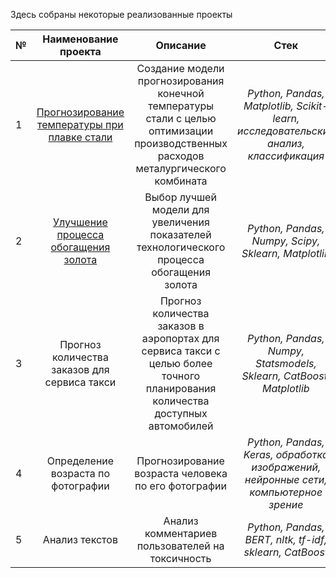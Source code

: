  Здесь собраны некоторые реализованные проекты

| № | Наименование проекта | Описание | Стек |
| :---         |     :---:      |     :---:      |          :---: |
| 1  | [Прогнозирование температуры при плавке стали](https://github.com/Dmitriy-Levin/Portfolio/tree/main/Project1) | Создание модели прогнозирования конечной температуры стали с целью оптимизации производственных расходов металургического комбината | *Python, Pandas, Matplotlib, Scikit-learn, исследовательский анализ, классификация*   |
| 2  | [Улучшение процесса обогащения золота](https://github.com/Dmitriy-Levin/Portfolio/tree/main/Project2) | Выбор лучшей модели для увеличения показателей технологического процесса обогащения золота | *Python, Pandas, Numpy, Scipy, Sklearn, Matplotlib*|
| 3  | Прогноз количества заказов для сервиса такси | Прогноз количества заказов в аэропортах для сервиса такси с целью более точного планирования количества доступных автомобилей      | *Python, Pandas, Numpy, Statsmodels, Sklearn, CatBoost, Matplotlib*    |
| 4  | Определение возраста по фотографии |  Прогнозирование возраста человека по его фотографии     | *Python, Pandas, Keras, обработка изображений, нейронные сети, компьютерное зрение*    |
| 5  | Анализ текстов | Анализ комментариев пользователей на токсичность      | *Python, Pandas, BERT, nltk, tf-idf, sklearn, CatBoost*    

